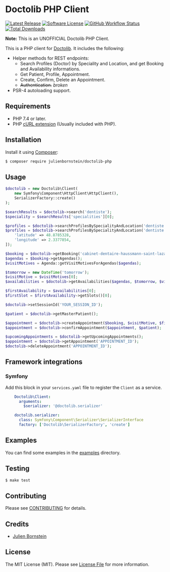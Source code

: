 # Doctolib PHP Client

[![Latest Release](https://img.shields.io/github/release/julienbornstein/doctolib-php.svg?style=flat-square)](https://github.com/julienbornstein/doctolib-php/releases)
[![Software License](https://img.shields.io/badge/license-MIT-brightgreen.svg?style=flat-square)](LICENSE.md)
[![GitHub Workflow Status](https://img.shields.io/github/workflow/status/julienbornstein/doctolib-php/Continuous%20Integration?style=flat-square)](https://github.com/julienbornstein/doctolib-php/actions/workflows/continuous-integration.yml)
[![Total Downloads](https://img.shields.io/packagist/dt/julienbornstein/doctolib-php.svg?style=flat-square)](https://packagist.org/packages/julienbornstein/doctolib-php)

**Note:** This is an UNOFFICIAL Doctolib PHP Client.

This is a PHP client for [Doctolib](https://www.doctolib.fr/). It includes the following:

* Helper methods for REST endpoints:
  * Search Profiles (Doctor) by Speciality and Location, and get Booking and Availability informations.
  * Get Patient, Profile, Appointment.
  * Create, Confirm, Delete an Appointment.
  * ~~Authentication.~~ *broken*
* PSR-4 autoloading support.

## Requirements
* PHP 7.4 or later.
* PHP [cURL extension](http://php.net/manual/en/book.curl.php) (Usually included with PHP).


## Installation

Install it using [Composer](https://getcomposer.org/):
```sh
$ composer require julienbornstein/doctolib-php
```

## Usage

```php
$doctolib = new Doctolib\Client(
    new Symfony\Component\HttpClient\HttpClient(), 
    SerializerFactory::create()
);

$searchResults = $doctolib->search('dentiste');
$speciality = $searchResults['specialities'][0];

$profiles = $doctolib->searchProfilesBySpecialityAndLocation('dentiste', '75009-paris');
$profiles = $doctolib->searchProfilesBySpecialityAndLocation('dentiste', '75009-paris', [
    'latitude' => 48.8785328,
    'longitude' => 2.3377854,
]);

$booking = $doctolib->getBooking('cabinet-dentaire-haussmann-saint-lazare');
$agendas = $booking->getAgendas();
$visitMotives = Agenda::getVisitMotivesForAgendas($agendas);

$tomorrow = new DateTime('tomorrow');
$visitMotive = $visitMotives[0];
$availabilities = $doctolib->getAvailabilities($agendas, $tomorrow, $visitMotive->getRefVisitMotiveId());

$firstAvailability = $availabilities[0];
$firstSlot = $firstAvailability->getSlots()[0];

$doctolib->setSessionId('YOUR_SESSION_ID');

$patient = $doctolib->getMasterPatient();

$appointment = $doctolib->createAppointment($booking, $visitMotive, $firstSlot);
$appointment = $doctolib->confirmAppointment($appointment, $patient);

$upcomingAppointments = $doctolib->getUpcomingAppointments();
$appointment = $doctolib->getAppointment('APPOINTMENT_ID');
$doctolib->deleteAppointment('APPOINTMENT_ID');
```

## Framework integrations

### Symfony

Add this block in your `services.yaml` file to register the `Client` as a service.

```yaml
    Doctolib\Client:
      arguments:
        $serializer: '@doctolib.serializer'

    doctolib.serializer:
      class: Symfony\Component\Serializer\SerializerInterface
      factory: ['Doctolib\SerializerFactory', 'create']
```

## Examples

You can find some examples in the [examples](examples) directory.

## Testing

```sh
$ make test
```

## Contributing

Please see [CONTRIBUTING](https://github.com/julienbornstein/doctolib-php/blob/master/CONTRIBUTING.md) for details.

## Credits

- [Julien Bornstein](https://github.com/julienbornstein)

## License

The MIT License (MIT). Please see [License File](LICENSE.md) for more information.
